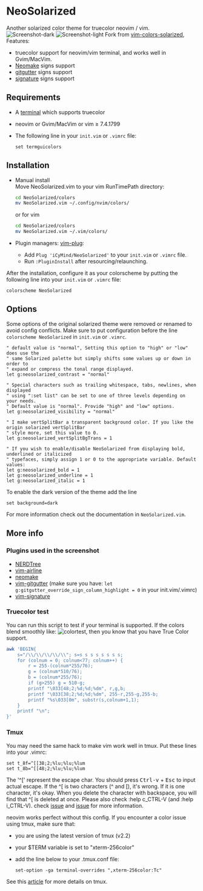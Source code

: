# NeoSolarized
Another solarized color theme for truecolor neovim / vim.
![Screenshot-dark](http://ww3.sinaimg.cn/large/5d4db8f9gw1f88o0e8r6mj21kw11hqcx.jpg)
![Screenshot-light](http://ww3.sinaimg.cn/large/5d4db8f9gw1f8bkj8fnghj21kw11n7et.jpg)
Fork from [vim-colors-solarized](https://github.com/altercation/vim-colors-solarized), Features:
- truecolor support for neovim/vim terminal, and works well in Gvim/MacVim.
- [Neomake](https://github.com/neomake/neomake) signs support
- [gitgutter](https://github.com/airblade/vim-gitgutter) signs support
- [signature](https://github.com/kshenoy/vim-signature) signs support

## Requirements
- A [terminal](https://gist.github.com/XVilka/8346728) which supports truecolor
- neovim or Gvim/MacVim or vim ≥ 7.4.1799
- The following line in your `init.vim` or `.vimrc` file:

    ```vim
    set termguicolors
    ```

## Installation
- Manual install  
Move NeoSolarized.vim to your vim RunTimePath directory:

    ```bash
    cd NeoSolarized/colors
    mv NeoSolarized.vim ~/.config/nvim/colors/
    ```
    or for vim
    ```bash
    cd NeoSolarized/colors
    mv NeoSolarized.vim ~/.vim/colors/
    ```
- Plugin managers: [vim-plug](https://github.com/junegunn/vim-plug):
    - Add `Plug 'iCyMind/NeoSolarized'` to your `init.vim` or `.vimrc` file.
    - Run `:PluginInstall` after resourcing/relaunching.

After the installation, configure it as your colorscheme by putting the following line into your `init.vim` or `.vimrc` file:
```vim
colorscheme NeoSolarized
```
## Options
Some options of the original solarized theme were removed or renamed to avoid config conflicts.
Make sure to put configuration before the line `colorscheme NeoSolarized` in `init.vim` or `.vimrc`.

```vim
" default value is "normal", Setting this option to "high" or "low" does use the 
" same Solarized palette but simply shifts some values up or down in order to 
" expand or compress the tonal range displayed.
let g:neosolarized_contrast = "normal"

" Special characters such as trailing whitespace, tabs, newlines, when displayed 
" using ":set list" can be set to one of three levels depending on your needs. 
" Default value is "normal". Provide "high" and "low" options.
let g:neosolarized_visibility = "normal"

" I make vertSplitBar a transparent background color. If you like the origin solarized vertSplitBar
" style more, set this value to 0.
let g:neosolarized_vertSplitBgTrans = 1

" If you wish to enable/disable NeoSolarized from displaying bold, underlined or italicized 
" typefaces, simply assign 1 or 0 to the appropriate variable. Default values:  
let g:neosolarized_bold = 1
let g:neosolarized_underline = 1
let g:neosolarized_italic = 1
```


To enable the dark version of the theme add the line
```vim
set background=dark
```
For more information check out the documentation in `NeoSolarized.vim`.


## More info
### Plugins used in the screenshot

- [NERDTree](https://github.com/scrooloose/nerdtree)
- [vim-airline](https://github.com/vim-airline/vim-airline)
- [neomake](https://github.com/neomake/neomake)
- [vim-gitgutter](https://github.com/airblade/vim-gitgutter) (make sure you have: `let g:gitgutter_override_sign_column_highlight = 0` in your init.vim/.vimrc)
- [vim-signature](https://github.com/kshenoy/vim-signature)

### Truecolor test
You can run this script to test if your terminal is supported. If the colors blend smoothly like: ![colortest](http://ww3.sinaimg.cn/large/5d4db8f9gw1f8into8gvgj20hf00o0sv.jpg), then you know that you have True Color support.
```bash
awk 'BEGIN{
    s="/\\/\\/\\/\\/\\"; s=s s s s s s s s;
    for (colnum = 0; colnum<77; colnum++) {
        r = 255-(colnum*255/76);
        g = (colnum*510/76);
        b = (colnum*255/76);
        if (g>255) g = 510-g;
        printf "\033[48;2;%d;%d;%dm", r,g,b;
        printf "\033[38;2;%d;%d;%dm", 255-r,255-g,255-b;
        printf "%s\033[0m", substr(s,colnum+1,1);
    }
    printf "\n";
}'
```
### Tmux
You may need the same hack to make vim work well in tmux. Put these lines into your .vimrc:  
```vim
set t_8f=^[[38;2;%lu;%lu;%lum
set t_8b=^[[48;2;%lu;%lu;%lum
```
The '^[' represent the escape char. You should press <kbd>Ctrl-v</kbd> + <kbd>Esc</kbd> to input actual escape. If the ^[ is two characters (^ and [), it's wrong. If it is one character, it's okay. When you delete the character with backspace, you will find that ^[ is deleted at once. Please also check
:help c_CTRL-V (and :help i_CTRL-V).
check [issue](https://github.com/vim/vim/issues/993#issuecomment-241676971) and [issue](https://github.com/vim/vim/issues/981#issuecomment-242893385) for more information.


neovim works perfect without this config.  If you encounter a color issue using tmux, make sure that:  
- you are using the latest version of tmux (v2.2)
- your $TERM variable is set to "xterm-256color"
- add the line below to your .tmux.conf file:

    ```tmux
    set-option -ga terminal-overrides ",xterm-256color:Tc"
    ```

See this [article](https://deductivelabs.com/en/2016/03/using-true-color-vim-tmux/) for more details on tmux.
